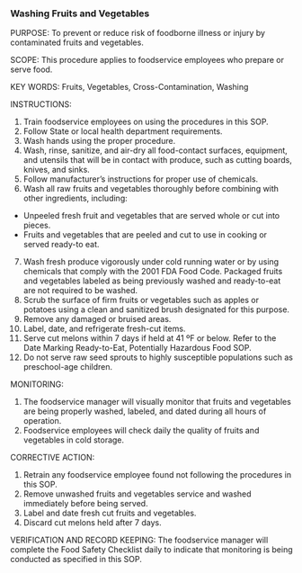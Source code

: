 ### Washing Fruits and Vegetables

PURPOSE: To prevent or reduce risk of foodborne illness or injury by contaminated
fruits and vegetables.

SCOPE: This procedure applies to foodservice employees who prepare or serve food.

KEY WORDS: Fruits, Vegetables, Cross-Contamination, Washing

INSTRUCTIONS:
1. Train foodservice employees on using the procedures in this SOP.
2. Follow State or local health department requirements.
3. Wash hands using the proper procedure.
4. Wash, rinse, sanitize, and air-dry all food-contact surfaces, equipment, and utensils that will be in contact with produce, such as cutting boards, knives, and sinks.
5. Follow manufacturer’s instructions for proper use of chemicals.
6. Wash all raw fruits and vegetables thoroughly before combining with other ingredients, including:
  * Unpeeled fresh fruit and vegetables that are served whole or cut into pieces.
  * Fruits and vegetables that are peeled and cut to use in cooking or served ready-to eat.
7. Wash fresh produce vigorously under cold running water or by using chemicals that comply with the 2001 FDA Food Code. Packaged fruits and vegetables labeled as being previously washed and ready-to-eat are not required to be washed.
8. Scrub the surface of firm fruits or vegetables such as apples or potatoes using a clean and sanitized brush designated for this purpose.
9. Remove any damaged or bruised areas.
10. Label, date, and refrigerate fresh-cut items.
11. Serve cut melons within 7 days if held at 41 ºF or below. Refer to the Date Marking Ready-to-Eat, Potentially Hazardous Food SOP.
12. Do not serve raw seed sprouts to highly susceptible populations such as preschool-age children.

MONITORING:
1. The foodservice manager will visually monitor that fruits and vegetables are being properly washed, labeled, and dated during all hours of operation.
2. Foodservice employees will check daily the quality of fruits and vegetables in cold storage.

CORRECTIVE ACTION:
1. Retrain any foodservice employee found not following the procedures in this SOP.
2. Remove unwashed fruits and vegetables service and washed immediately before being served.
3. Label and date fresh cut fruits and vegetables.
4. Discard cut melons held after 7 days.

VERIFICATION AND RECORD KEEPING:
The foodservice manager will complete the Food Safety Checklist daily to indicate that
monitoring is being conducted as specified in this SOP. 
